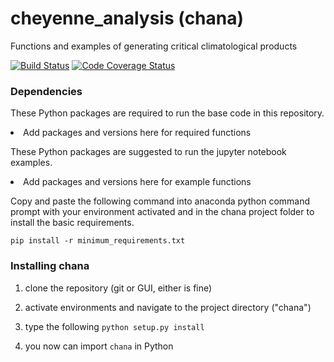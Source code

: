 # cheyenne_analysis (chana)
Functions and examples of generating critical climatological products

[![Build Status](https://travis-ci.com/ahaberlie/chana.svg?branch=main)](https://travis-ci.com/ahaberlie/chana)
[![Code Coverage Status](https://codecov.io/github/ahaberlie/chana/coverage.svg?branch=main)](https://codecov.io/github/ahaberlie/chana?branch=main)

<h3>Dependencies</h3>
<p>These Python packages are required to run the base code in this repository.</p>
<lu>
<li>Add packages and versions here for required functions</li>
</ul>
</p>
<p>These Python packages are suggested to run the jupyter notebook examples.</p>
<lu>
<li>Add packages and versions here for example functions</li>
</ul>
</p>

<p>Copy and paste the following command into anaconda python command prompt with your environment activated and in the chana project folder to install the basic requirements.</a>

```
pip install -r minimum_requirements.txt
```

<h3>Installing chana</h3>
<p>

1) clone the repository (git or GUI, either is fine)

2) activate environments and navigate to the project directory ("chana")

3) type the following ```python setup.py install```

4) you now can import ```chana``` in Python